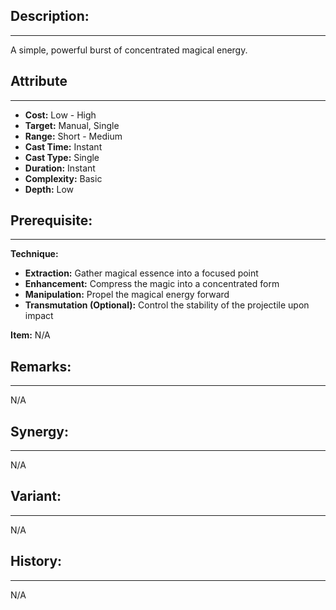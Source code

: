 ## Description:  
---  
A simple, powerful burst of concentrated magical energy.  
  
## Attribute  
___  
- __Cost:__ Low - High  
- __Target:__ Manual, Single  
- __Range:__ Short - Medium  
- __Cast Time:__ Instant  
- __Cast Type:__ Single  
- __Duration:__ Instant  
- __Complexity:__ Basic  
- __Depth:__ Low  
  
## Prerequisite:  
___  
  
__Technique:__  
- __Extraction:__ Gather magical essence into a focused point  
- __Enhancement:__ Compress the magic into a concentrated form  
- __Manipulation:__ Propel the magical energy forward  
- __Transmutation (Optional):__ Control the stability of the projectile upon impact  
  
__Item:__ N/A  
  
## Remarks:  
___  
N/A  
  
## Synergy:  
___  
N/A  
  
## Variant:  
___  
N/A  
  
## History:  
---  
N/A